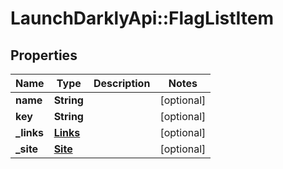 # LaunchDarklyApi::FlagListItem

## Properties
Name | Type | Description | Notes
------------ | ------------- | ------------- | -------------
**name** | **String** |  | [optional] 
**key** | **String** |  | [optional] 
**_links** | [**Links**](Links.md) |  | [optional] 
**_site** | [**Site**](Site.md) |  | [optional] 



